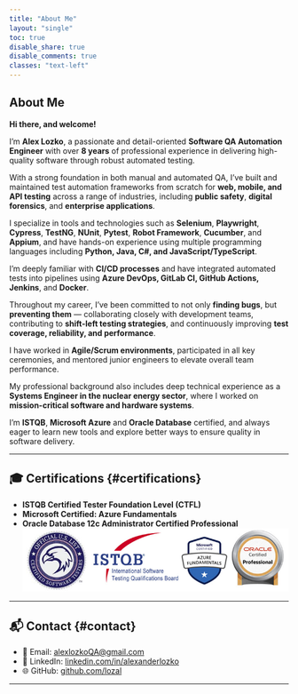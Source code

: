 ```yaml
---
title: "About Me"
layout: "single"
toc: true
disable_share: true
disable_comments: true
classes: "text-left"
---
```


## About Me

**Hi there, and welcome!**

I’m **Alex Lozko**, a passionate and detail-oriented **Software QA Automation Engineer** with over **8 years** of professional experience in delivering high-quality software through robust automated testing.  

With a strong foundation in both manual and automated QA, I’ve built and maintained test automation frameworks from scratch for **web, mobile, and API testing** across a range of industries, including **public safety**, **digital forensics**, and **enterprise applications**.

I specialize in tools and technologies such as **Selenium**, **Playwright**, **Cypress**, **TestNG**, **NUnit**, **Pytest**, **Robot Framework**, **Cucumber**, and **Appium**, and have hands-on experience using multiple programming languages including **Python, Java, C#, and JavaScript/TypeScript**.

I’m deeply familiar with **CI/CD processes** and have integrated automated tests into pipelines using **Azure DevOps, GitLab CI, GitHub Actions, Jenkins**, and **Docker**.

Throughout my career, I’ve been committed to not only **finding bugs**, but **preventing them** — collaborating closely with development teams, contributing to **shift-left testing strategies**, and continuously improving **test coverage, reliability, and performance**.

I have worked in **Agile/Scrum environments**, participated in all key ceremonies, and mentored junior engineers to elevate overall team performance.

My professional background also includes deep technical experience as a **Systems Engineer in the nuclear energy sector**, where I worked on **mission-critical software and hardware systems**.

I’m **ISTQB**, **Microsoft Azure** and **Oracle Database** certified, and always eager to learn new tools and explore better ways to ensure quality in software delivery.

---

## 🎓 Certifications {#certifications}

- **ISTQB Certified Tester Foundation Level (CTFL)** 
- **Microsoft Certified: Azure Fundamentals**
- **Oracle Database 12c Administrator Certified Professional**
![Alt text](/img/certs.jpg)
---

## 📬 Contact {#contact}

- 📧 Email: [alexlozkoQA@gmail.com](mailto:alexlozkoQA@gmail.com)  
- 💼 LinkedIn: [linkedin.com/in/alexanderlozko](https://www.linkedin.com/in/alexanderlozko/)  
- 🌐 GitHub: [github.com/lozal](https://github.com/lozal)

---





